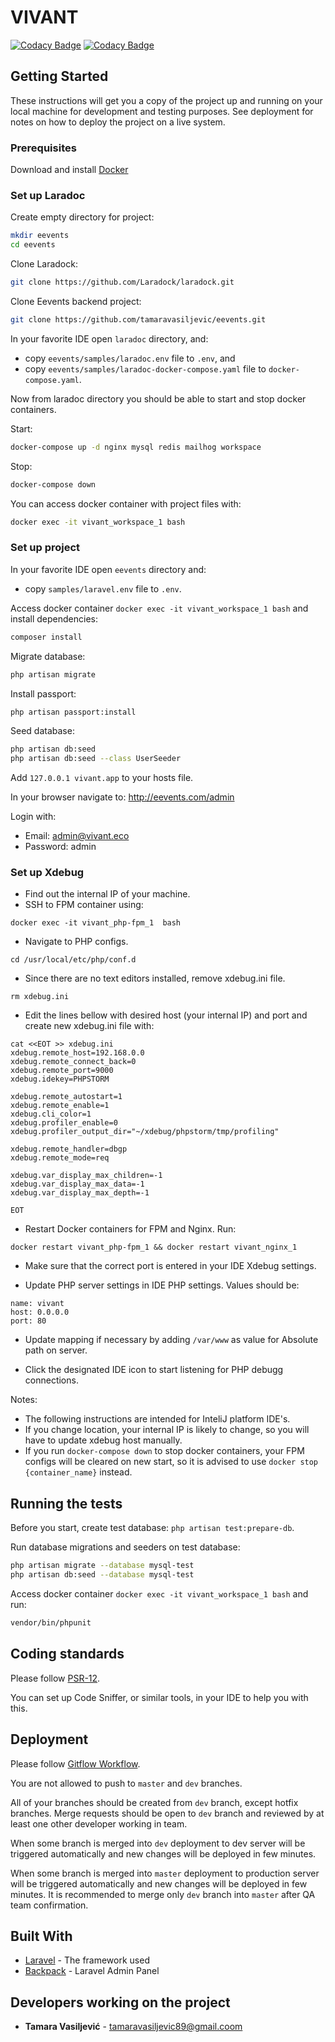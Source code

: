 # VIVANT

[![Codacy Badge](https://app.codacy.com/project/badge/Grade/a27b80f6c9d64283ac9899a4c99bf9d6)](https://www.codacy.com?utm_source=bitbucket.org&amp;utm_medium=referral&amp;utm_content=cdpwebteam/vivant-backend&amp;utm_campaign=Badge_Grade) [![Codacy Badge](https://app.codacy.com/project/badge/Coverage/a27b80f6c9d64283ac9899a4c99bf9d6)](https://www.codacy.com?utm_source=bitbucket.org&utm_medium=referral&utm_content=cdpwebteam/vivant-backend&utm_campaign=Badge_Coverage)

## Getting Started

These instructions will get you a copy of the project up and running on your local machine for development and testing purposes. See deployment for notes on how to deploy the project on a live system.

### Prerequisites

Download and install [Docker](https://www.docker.com/get-started)

### Set up Laradoc

Create empty directory for project:

```sh
mkdir eevents
cd eevents
```

Clone Laradock:

```sh
git clone https://github.com/Laradock/laradock.git
```

Clone Eevents backend project:

```sh
git clone https://github.com/tamaravasiljevic/eevents.git
```

In your favorite IDE open `laradoc` directory, and:

- copy `eevents/samples/laradoc.env` file to `.env`, and
- copy `eevents/samples/laradoc-docker-compose.yaml` file to `docker-compose.yaml`.

Now from laradoc directory you should be able to start and stop docker containers.

Start:

```sh
docker-compose up -d nginx mysql redis mailhog workspace
```

Stop:

```sh
docker-compose down
```

You can access docker container with project files with:

```sh
docker exec -it vivant_workspace_1 bash
```

### Set up project

In your favorite IDE open `eevents` directory and:

- copy `samples/laravel.env` file to `.env`.

Access docker container `docker exec -it vivant_workspace_1 bash` and install dependencies:

```sh
composer install
```

Migrate database:

```sh
php artisan migrate
```

Install passport:

```sh
php artisan passport:install
```

Seed database:

```sh
php artisan db:seed
php artisan db:seed --class UserSeeder
```

Add `127.0.0.1 vivant.app` to your hosts file.

In your browser navigate to: http://eevents.com/admin

Login with:

- Email: admin@vivant.eco
- Password: admin


### Set up Xdebug

- Find out the internal IP of your machine.
- SSH to FPM container using:
```
docker exec -it vivant_php-fpm_1  bash
```
- Navigate to PHP configs.
```
cd /usr/local/etc/php/conf.d
```
- Since there are no text editors installed, remove xdebug.ini file.
```
rm xdebug.ini 
```
- Edit the lines bellow with desired host (your internal IP) and port and create new xdebug.ini file with:
```
cat <<EOT >> xdebug.ini
xdebug.remote_host=192.168.0.0
xdebug.remote_connect_back=0
xdebug.remote_port=9000
xdebug.idekey=PHPSTORM

xdebug.remote_autostart=1
xdebug.remote_enable=1
xdebug.cli_color=1
xdebug.profiler_enable=0
xdebug.profiler_output_dir="~/xdebug/phpstorm/tmp/profiling"

xdebug.remote_handler=dbgp
xdebug.remote_mode=req

xdebug.var_display_max_children=-1
xdebug.var_display_max_data=-1
xdebug.var_display_max_depth=-1

EOT
```

- Restart Docker containers for FPM and Nginx. Run:
```
docker restart vivant_php-fpm_1 && docker restart vivant_nginx_1
```

- Make sure that the correct port is entered in your IDE Xdebug settings.

- Update PHP server settings in IDE PHP settings. Values should be:
```
name: vivant
host: 0.0.0.0
port: 80
```

- Update mapping if necessary by adding `/var/www` as value for Absolute path on server.

- Click the designated IDE icon to start listening for PHP debugg connections.

Notes:

- The following instructions are intended for InteliJ platform IDE's.
- If you change location, your internal IP is likely to change, so you will have to
  update xdebug host manually.
- If you run `docker-compose down` to stop docker containers, your FPM configs will be cleared on new start,
  so it is advised to use `docker stop {container_name}` instead.

## Running the tests

Before you start, create test database: `php artisan test:prepare-db`.

Run database migrations and seeders on test database:

```sh
php artisan migrate --database mysql-test
php artisan db:seed --database mysql-test
```

Access docker container `docker exec -it vivant_workspace_1 bash` and run:

```sh
vendor/bin/phpunit
```

## Coding standards

Please follow [PSR-12](https://www.php-fig.org/psr/psr-12/).

You can set up Code Sniffer, or similar tools, in your IDE to help you with this.

## Deployment

Please follow [Gitflow Workflow](https://www.atlassian.com/git/tutorials/comparing-workflows/gitflow-workflow).

You are not allowed to push to `master` and `dev` branches.

All of your branches should be created from `dev` branch, except hotfix branches. Merge requests should be open to `dev` branch and reviewed by at least one other developer working in team.

When some branch is merged into `dev` deployment to dev server will be triggered automatically and new changes will be deployed in few minutes.

When some branch is merged into `master` deployment to production server will be triggered automatically and new changes will be deployed in few minutes. It is recommended to merge only `dev` branch into `master` after QA team confirmation.

## Built With

* [Laravel](https://laravel.com/) - The framework used
* [Backpack](https://backpackforlaravel.com/) - Laravel Admin Panel

## Developers working on the project

* **Tamara Vasiljević** - [tamaravasiljevic89@gmail.coom](tamaravasiljevic89@gmail.com)
